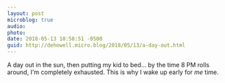 ```yaml
---
layout: post
microblog: true
audio: 
photo: 
date: 2018-05-13 18:58:51 -0500
guid: http://dehowell.micro.blog/2018/05/13/a-day-out.html
---
```

A day out in the sun, then putting my kid to bed... by the time 8 PM rolls around, I'm completely exhausted. This is why I wake up early for _me_ time.
